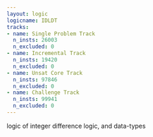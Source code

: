 ```yaml
---
layout: logic
logicname: IDLDT
tracks:
- name: Single Problem Track
  n_insts: 26003
  n_excluded: 0
- name: Incremental Track
  n_insts: 19420
  n_excluded: 0
- name: Unsat Core Track
  n_insts: 97846
  n_excluded: 0
- name: Challenge Track
  n_insts: 99941
  n_excluded: 0
---
```

logic of integer difference logic, and data-types